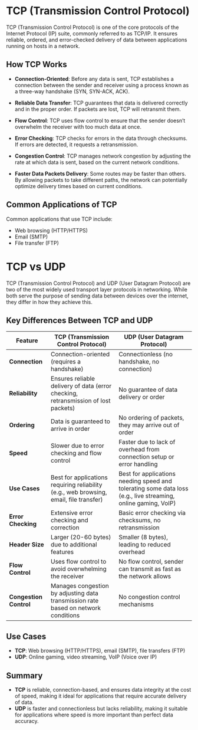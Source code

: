 # TCP (Transmission Control Protocol)

TCP (Transmission Control Protocol) is one of the core protocols of the Internet Protocol (IP) suite, commonly referred to as TCP/IP. It ensures reliable, ordered, and error-checked delivery of data between applications running on hosts in a network.

## How TCP Works

- **Connection-Oriented**: Before any data is sent, TCP establishes a connection between the sender and receiver using a process known as a three-way handshake (SYN, SYN-ACK, ACK).
  
- **Reliable Data Transfer**: TCP guarantees that data is delivered correctly and in the proper order. If packets are lost, TCP will retransmit them.
  
- **Flow Control**: TCP uses flow control to ensure that the sender doesn’t overwhelm the receiver with too much data at once.
  
- **Error Checking**: TCP checks for errors in the data through checksums. If errors are detected, it requests a retransmission.
  
- **Congestion Control**: TCP manages network congestion by adjusting the rate at which data is sent, based on the current network conditions.

- **Faster Data Packets Delivery**: Some routes may be faster than others. By allowing packets to take different paths, the network can potentially optimize delivery times based on current conditions.

## Common Applications of TCP

Common applications that use TCP include:

- Web browsing (HTTP/HTTPS)
- Email (SMTP)
- File transfer (FTP)




# TCP vs UDP

TCP (Transmission Control Protocol) and UDP (User Datagram Protocol) are two of the most widely used transport layer protocols in networking. While both serve the purpose of sending data between devices over the internet, they differ in how they achieve this.

## Key Differences Between TCP and UDP

| Feature                | TCP (Transmission Control Protocol)              | UDP (User Datagram Protocol)                |
|------------------------|--------------------------------------------------|---------------------------------------------|
| **Connection**          | Connection-oriented (requires a handshake)       | Connectionless (no handshake, no connection)|
| **Reliability**         | Ensures reliable delivery of data (error checking, retransmission of lost packets) | No guarantee of data delivery or order      |
| **Ordering**            | Data is guaranteed to arrive in order            | No ordering of packets, they may arrive out of order |
| **Speed**               | Slower due to error checking and flow control    | Faster due to lack of overhead from connection setup or error handling |
| **Use Cases**           | Best for applications requiring reliability (e.g., web browsing, email, file transfer) | Best for applications needing speed and tolerating some data loss (e.g., live streaming, online gaming, VoIP) |
| **Error Checking**      | Extensive error checking and correction          | Basic error checking via checksums, no retransmission |
| **Header Size**         | Larger (20-60 bytes) due to additional features  | Smaller (8 bytes), leading to reduced overhead |
| **Flow Control**        | Uses flow control to avoid overwhelming the receiver | No flow control, sender can transmit as fast as the network allows |
| **Congestion Control**  | Manages congestion by adjusting data transmission rate based on network conditions | No congestion control mechanisms |

## Use Cases

- **TCP**: Web browsing (HTTP/HTTPS), email (SMTP), file transfers (FTP)
- **UDP**: Online gaming, video streaming, VoIP (Voice over IP)

## Summary

- **TCP** is reliable, connection-based, and ensures data integrity at the cost of speed, making it ideal for applications that require accurate delivery of data.
- **UDP** is faster and connectionless but lacks reliability, making it suitable for applications where speed is more important than perfect data accuracy.
